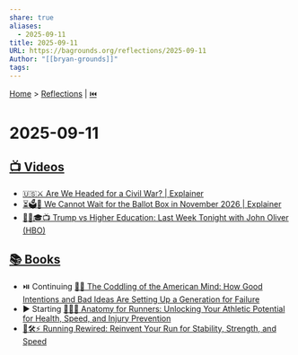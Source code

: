 ```yaml
---
share: true
aliases:
  - 2025-09-11
title: 2025-09-11
URL: https://bagrounds.org/reflections/2025-09-11
Author: "[[bryan-grounds]]"
tags:
---
```

[Home](../index.md) > [Reflections](./index.md) | [⏮️](./2025-09-10.md)  
# 2025-09-11  
## [📺 Videos](../videos/index.md)  
- [🇺🇸⚔️ Are We Headed for a Civil War? | Explainer](../videos/are-we-headed-for-a-civil-war-explainer.md)  
- [⏳🗳️🙅 We Cannot Wait for the Ballot Box in November 2026 | Explainer](../videos/we-cannot-wait-for-the-ballot-box-in-november-2026-explainer.md)  
- [👨‍💼🎓📺 Trump vs Higher Education: Last Week Tonight with John Oliver (HBO)](../videos/trump-vs-higher-education-last-week-tonight-with-john-oliver-hbo.md)  
  
## [📚 Books](../books/index.md)  
- ⏯️ Continuing [🤕👶 The Coddling of the American Mind: How Good Intentions and Bad Ideas Are Setting Up a Generation for Failure](../books/the-coddling-of-the-american-mind-how-good-intentions-and-bad-ideas-are-setting-up-a-generation-for-failure.md)  
- ▶️ Starting [🏃‍♀️🦴 Anatomy for Runners: Unlocking Your Athletic Potential for Health, Speed, and Injury Prevention](../books/anatomy-for-runners-unlocking-your-athletic-potential-for-health-speed-and-injury-prevention.md)  
- [🏃🛠️⚡ Running Rewired: Reinvent Your Run for Stability, Strength, and Speed](../books/running-rewired-reinvent-your-run-for-stability-strength-and-speed.md)  

